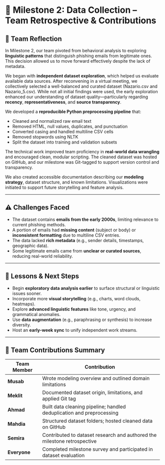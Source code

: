 # 📌 Milestone 2: Data Collection – Team Retrospective & Contributions

## 🧠 Team Reflection

In Milestone 2, our team pivoted from behavioral analysis to exploring **linguistic patterns** that distinguish phishing emails from legitimate ones. This decision allowed us to move forward effectively despite the lack of metadata.

We began with **independent dataset exploration**, which helped us evaluate available data sources.
After reconvening in a virtual meeting, we collectively selected a well-balanced and curated dataset (Nazario.csv and Nazario_5.csv).
While not all initial findings were used, the early exploration enhanced our understanding of dataset quality—particularly regarding **recency**, **representativeness**, and **source transparency**.

We developed a **reproducible Python preprocessing pipeline** that:

- Cleaned and normalized raw email text
- Removed HTML, null values, duplicates, and punctuation
- Converted casing and handled multiline CSV cells
- Removed stopwords using NLTK
- Split the dataset into training and validation subsets

The technical work improved team proficiency in **real-world data wrangling** and encouraged clean, modular scripting. The cleaned dataset was hosted on GitHub, and our milestone was Git-tagged to support version control and transparency.

We also created accessible documentation describing our **modeling strategy**, dataset structure, and known limitations. Visualizations were initiated to support future storytelling and feature analysis.

---

## ⚠️ Challenges Faced

- The dataset contains **emails from the early 2000s**, limiting relevance to current phishing methods.
- A portion of emails had **missing content** (subject or body) or **inconsistent formatting** due to multiline CSV entries.
- The data lacked **rich metadata** (e.g., sender details, timestamps, geographic data).
- Some legitimate emails came from **unclear or curated sources**, reducing real-world reliability.

---

## 🔄 Lessons & Next Steps

- Begin **exploratory data analysis earlier** to surface structural or linguistic issues sooner.
- Incorporate more **visual storytelling** (e.g., charts, word clouds, heatmaps).
- Explore **advanced linguistic features** like tone, urgency, and grammatical anomalies.
- Use **data augmentation** (e.g., paraphrasing or synthesis) to increase diversity.
- Host an **early-week sync** to unify independent work streams.

---

## 👥 Team Contributions Summary

| Team Member | Contribution |
|-------------|--------------|
| **Musab**   | Wrote modeling overview and outlined domain limitations |
| **Meklit**  | Documented dataset origin, limitations, and applied Git tag |
| **Ahmad**   | Built data cleaning pipeline; handled deduplication and preprocessing |
| **Mahdia**  | Structured dataset folders; hosted cleaned data on GitHub |
| **Semira**  | Contributed to dataset research and authored the milestone retrospective |
| **Everyone**| Completed milestone survey and participated in dataset evaluation |
